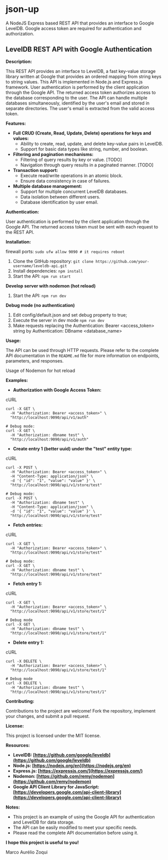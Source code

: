 # json-up
A NodeJS Express based REST API that provides an interface to Google LevelDB. Google access token are required for authentication and authorization. 

## LevelDB REST API with Google Authentication

**Description:**

This REST API provides an interface to LevelDB, a fast key-value storage library written at Google that provides an ordered mapping from string keys to string values. This API is implemented in Node.js and Express.js framework. User authentication is performed by the client application through the Google API. The returned access token authorizes access to the database corresponding to the user. The API can handle multiple databases simultaneously, identified by the user's email and stored in separate directories. The user's email is extracted from the valid access token.

**Features:**

- **Full CRUD (Create, Read, Update, Delete) operations for keys and values:**
    - Ability to create, read, update, and delete key-value pairs in LevelDB.
    - Support for basic data types like string, number, and boolean.
- **Filtering and pagination mechanisms:**
    - Filtering of query results by key or value. [TODO]
    - Navigation through query results in a paginated manner. [TODO]
- **Transaction support:**
    - Execute read/write operations in an atomic block.
    - Ensure data consistency in case of failures.
- **Multiple database management:**
    - Support for multiple concurrent LevelDB databases.
    - Data isolation between different users.
    - Database identification by user email.

**Authentication:**

User authentication is performed by the client application through the Google API. The returned access token must be sent with each request to the REST API.

**Installation:**

firewall ports:
`sudo ufw allow 9090 # it requires reboot`

1. Clone the GitHub repository: `git clone https://github.com/your-username/leveldb-api.git`
2. Install dependencies: `npm install`
3. Start the API: `npm run start`

**Develop server with nodemon (hot reload)**

1. Start the API: `npm run dev`

**Debug mode (no authentication)**

1. Edit config/default.json and set debug property to true;
2. Execute the server in dev mode `npm run dev`
3. Make requests replacing the Authentication: Bearer <access_token> string by Authentication: DBname <database_name>

**Usage:**

The API can be used through HTTP requests. Please refer to the complete API documentation in the `README.md` file for more information on endpoints, parameters, and responses.

Usage of Nodemon for hot reload

**Examples:**

- **Authorization with Google Access Token:**

cURL

```
curl -X GET \
  -H "Authorization: Bearer <access_token>" \
  "http://localhost:9090/api/v1/auth"

# Debug mode:
curl -X GET \
  -H "Authorization: dbname test" \
  "http://localhost:9090/api/v1/auth"

```

- **Create entry 1 (better uuid) under the "test" entity type:**

cURL

```
curl -X POST \
  -H "Authorization: Bearer <access_token>" \
  -H "Content-Type: application/json" \
  -d '{ "id": "1", "value": "value" }' \
  "http://localhost:9090/api/v1/store/test"

# Debug mode:
curl -X POST \
  -H "Authorization: dbname test" \
  -H "Content-Type: application/json" \
  -d '{ "id": "1", "value": "value" }' \
  "http://localhost:9090/api/v1/store/test"
```

- **Fetch entries:**

cURL

```
curl -X GET \
  -H "Authorization: Bearer <access_token>" \
  "http://localhost:9090/api/v1/store/test"

# Debug mode:
curl -X GET \
  -H "Authorization: dbname test" \
  "http://localhost:9090/api/v1/store/test"

```

- **Fetch entry 1:**

cURL

```
curl -X GET \
  -H "Authorization: Bearer <access_token>" \
  "http://localhost:9090/api/v1/store/test/1"

# Debug mode
curl -X GET \
  -H "Authorization: dbname test" \
  "http://localhost:9090/api/v1/store/test/1"
```

- **Delete entry 1:**

cURL

```
curl -X DELETE \
  -H "Authorization: Bearer <access_token>" \
  "http://localhost:9090/api/v1/store/test/1"

# Debug mode
curl -X DELETE \
  -H "Authorization: dbname test" \
  "http://localhost:9090/api/v1/store/test/1"

```

**Contributing:**

Contributions to the project are welcome! Fork the repository, implement your changes, and submit a pull request.

**License:**

This project is licensed under the MIT license.

**Resources:**

- **LevelDB: [https://github.com/google/leveldb](https://github.com/google/leveldb)**
- **Node.js: [https://nodejs.org/en](https://nodejs.org/en)**
- **Express.js: [https://expressjs.com/](https://expressjs.com/)**
- **Nodemon: [https://github.com/remy/nodemon](https://github.com/remy/nodemon)**
- **Google API Client Library for JavaScript: [https://developers.google.com/api-client-library](https://developers.google.com/api-client-library)**

**Notes:**

- This project is an example of using the Google API for authentication and LevelDB for data storage.
- The API can be easily modified to meet your specific needs.
- Please read the complete API documentation before using it.

**I hope this project is useful to you!**

Marco Aurélio Zoqui
